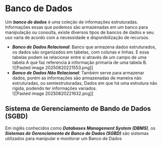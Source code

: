 # Banco de Dados

Um ***banco de dados*** é uma coleção de informações estruturadas. Informações essas que podemos são armazenadas em um banco para manipulação ou consulta, existe diversos tipos de bancos de dados e seu uso varia de acordo com a necessidade e disponibilização de recursos.  
- ***Banco de Dados Relacional***: Banco que armazena dados estruturados, os dados são organizados em tabelas, com colunas e linhas. E essa tabelas podem se relacionar entre si através de um campo de uma tabela A que faz referencia à informação primaria de uma tabela B.  
![[Pasted image 20250820221553.png]]
- ***Banco de Dados Não Relacional***: Também serve para armazenar dados, porém as informações são armazenadas de maneira não estruturadas, ou semiestruturadas, Dados em que há uma estrutura não rígida, podendo ter informações variados.  
![[Pasted image 20250820221632.png]]

## Sistema de Gerenciamento de Bando de Dados (SGBD)

Em inglês conhecidos como ***Databases Management System (DBMS)***, os ***Sistemas de Gerenciamento de Banco de Dados (SGBD)*** são sistemas utilizados para manipular e monitorar um Banco de Dados

